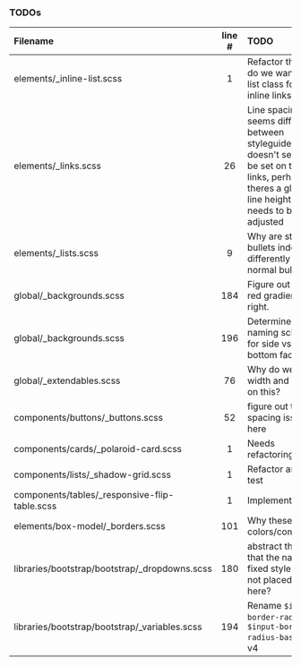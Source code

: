 ### TODOs
| Filename | line # | TODO
|:------|:------:|:------
| elements/_inline-list.scss | 1 | Refactor this -- do  we want a list class for inline links?
| elements/_links.scss | 26 | Line spacing seems different between styleguides -- doesn't seem to be set on these links, perhaps theres a global line height that needs to be adjusted
| elements/_lists.scss | 9 | Why are star bullets indented differently than normal bullets?
| global/_backgrounds.scss | 184 | Figure out which red gradient is right.
| global/_backgrounds.scss | 196 | Determine naming scheme for side vs top bottom fades
| global/_extendables.scss | 76 | Why do we set width and height on this?
| components/buttons/_buttons.scss | 52 | figure out the spacing issues here
| components/cards/_polaroid-card.scss | 1 | Needs refactoring
| components/lists/_shadow-grid.scss | 1 | Refactor and test
| components/tables/_responsive-flip-table.scss | 1 | Implement.
| elements/box-model/_borders.scss | 101 | Why these colors/combo's?
| libraries/bootstrap/bootstrap/_dropdowns.scss | 180 | abstract this so that the navbar fixed styles are not placed here?
| libraries/bootstrap/bootstrap/_variables.scss | 194 | Rename `$input-border-radius` to `$input-border-radius-base` in v4